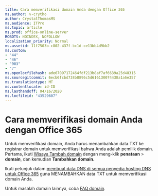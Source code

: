 ```yaml
---
title: Cara memverifikasi domain Anda dengan Office 365
ms.author: v-crytho
author: CrystalThomasMS
ms.audience: ITPro
ms.topic: article
ms.prod: office-online-server
ROBOTS: NOINDEX, NOFOLLOW
localization_priority: Normal
ms.assetid: 11f7503b-c802-437f-bc1d-ce13bb4d9bb2
ms.custom:
- "44"
- "46"
- "903"
- "7"
ms.openlocfilehash: ade67097172464fdf213b8af7af6639a25d48315
ms.sourcegitcommit: 6ecb6fcbd738b8896c5d616130074438a1a6e357
ms.translationtype: MT
ms.contentlocale: id-ID
ms.lasthandoff: 04/16/2020
ms.locfileid: "43529607"
---
```

# <a name="how-to-verify-your-domain-with-office-365"></a>Cara memverifikasi domain Anda dengan Office 365

Untuk memverifikasi domain, Anda harus menambahkan data TXT ke registrar domain untuk memverifikasi bahwa Anda adalah pemilik domain. Pertama, ikuti [Wisaya Tambah domain](https://portal.office.com/adminportal/home#/Domains/Wizard) dengan meng-klik **penataan** \> **domain**, dan kemudian **Tambahkan domain**.
  
Ikuti petunjuk dalam [membuat data DNS di semua penyedia hosting DNS untuk Office 365](https://docs.microsoft.com/office365/admin/get-help-with-domains/create-dns-records-at-any-dns-hosting-provider) guna MENAMBAHKAN data TXT untuk memverifikasi domain Anda.

Untuk masalah domain lainnya, coba [FAQ domain](https://docs.microsoft.com/microsoft-365/admin/setup/domains-faq).
